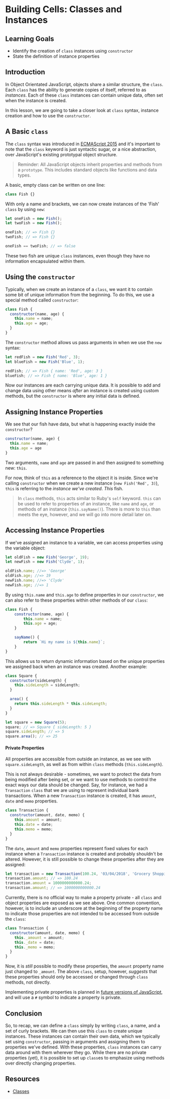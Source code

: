 # Building Cells: Classes and Instances

## Learning Goals

- Identify the creation of `class` instances using `constructor`
- State the definition of instance properties

## Introduction

In Object Orientated JavaScript, objects share a similar structure, the `class`.
Each `class` has the ability to generate copies of itself, referred to as
_instances_. Each of these `class` instances can contain unique data, often
set when the instance is created.

In this lesson, we are going to take a closer look at `class` syntax, instance
creation and how to use the `constructor`.

## A Basic `class`

The `class` syntax was introduced in [ECMAScript 2015][ecma] and it's important
to note that the `class` keyword is just syntactic sugar, or a nice abstraction,
over JavaScript's existing prototypal object structure.

> Reminder: All JavaScript objects inherit properties and methods from a
> `prototype`. This includes standard objects like functions and data types.

A basic, empty class can be written on one line:

```js
class Fish {}
```

With only a name and brackets, we can now create instances of the 'Fish' `class`
by using `new`:

```js
let oneFish = new Fish();
let twoFish = new Fish();

oneFish; // => Fish {}
twoFish; // => Fish {}

oneFish == twoFish; // => false
```

These two fish are unique `class` instances, even though they have no
information encapsulated within them.

## Using the `constructor`

Typically, when we create an instance of a `class`, we want it to contain some
bit of unique information from the beginning. To do this, we use a special
method called `constructor`:

```js
class Fish {
  constructor(name, age) {
    this.name = name;
    this.age = age;
  }
}
```

The `constructor` method allows us pass arguments in when we use the `new`
syntax:

```js
let redFish = new Fish('Red', 3);
let blueFish = new Fish('Blue', 1);

redFish; // => Fish { name: 'Red', age: 3 }
blueFish; // => Fish { name: 'Blue', age: 1 }
```

Now our instances are each carrying unique data. It is possible to add and
change data using other means _after_ an instance is created using custom
methods, but the `constructor` is where any initial data is defined.

## Assigning Instance Properties

We see that our fish have data, but what is happening exactly inside the
`constructor`?

```js
constructor(name, age) {
  this.name = name;
  this.age = age
}
```

Two arguments, `name` and `age` are passed in and then assigned to something
new: `this`.

For now, think of `this` as a reference to the object it is inside. Since we're
calling `constructor` when we create a new instance (`new Fish('Red', 3)`),
`this` is referring to the _instance we've created_. _This_ fish.

> In `class` methods, `this` acts similar to Ruby's `self` keyword. `this` can
> be used to refer to properties of an instance, like `name` and `age`, or methods
> of an instance (`this.sayName()`). There is more to `this` than meets
> the eye, however, and we will go into more detail later on.

## Accessing Instance Properties

If we've assigned an instance to a variable, we can access properties
using the variable object:

```js
let oldFish = new Fish('George', 19);
let newFish = new Fish('Clyde', 1);

oldFish.name; //=> 'George'
oldFish.age; //=> 19
newFish.name; //=> 'Clyde'
newFish.age; //=> 1
```

By using `this.name` and `this.age` to define properties in our `constructor`,
we can also refer to these properties within other methods of our `class`:

```js
class Fish {
	constructor(name, age) {
		this.name = name;
		this.age = age;
	}

	sayName() {
		return `Hi my name is ${this.name}`;
	}
}
```

This allows us to return dynamic information based on the unique properties
we assigned back when an instance was created. Another example:

```js
class Square {
  constructor(sideLength) {
    this.sideLength = sideLength;
  }

  area() {
    return this.sideLength * this.sideLength;
  }
}

let square = new Square(5);
square; // => Square { sideLength: 5 }
square.sideLength; // => 5
square.area(); // => 25
```

#### Private Properties

All properties are accessible from outside an instance, as we see with
`square.sideLength`, as well as from within `class` methods (`this.sideLength`).

This is not always desirable - sometimes, we want to protect the data from being
modified after being set, or we want to use methods to control the exact ways
our data should be changed. Say, for instance, we had a `Transaction` `class`
that we are using to represent individual bank transactions. When a new
`Transaction` instance is created, it has `amount`, `date` and `memo`
properties.

```js
class Transaction {
  constructor(amount, date, memo) {
    this.amount = amount;
    this.date = date;
    this.memo = memo;
  }
}
```

The `date`, `amount` and `memo` properties represent fixed values for each
instance when a `Transaction` instance is created and probably shouldn't be
altered. However, it is still possible to change these properties after they are
assigned:

```js
let transaction = new Transaction(100.24, '03/04/2018', 'Grocery Shopping');
transaction.amount; // => 100.24
transaction.amount = 1000000000000.24;
transaction.amount; // => 1000000000000.24
```

Currently, there is no official way to make a property private - all `class` and
object properties are exposed as we see above. One common convention, however,
is to include an underscore at the beginning of the property name to indicate
those properties are not intended to be accessed from outside the `class`:

```js
class Transaction {
  constructor(amount, date, memo) {
    this._amount = amount;
    this._date = date;
    this._memo = memo;
  }
}
```

Now, it is _still_ possible to modify these properties, the `amount` property
name just changed to `_amount`. The above `class`, setup, however, _suggests_
that these properties should only be accessed or changed through `class`
methods, not directly.

Implementing private properties is planned in
[future versions of JavaScript][esnext], and will use a `#` symbol to indicate a
property is private.

## Conclusion

So, to recap, we can define a `class` simply by writing `class`, a name, and a
set of curly brackets. We can then use this `class` to create unique instances.
These instances can contain their own data, which we typically set using
`constructor`, passing in arguments and assigning them to properties we've
defined. With these properties, `class` instances can carry data around with
them wherever they go. While there are no private properties (yet), it is
possible to set up `class`es to emphasize using methods over directly changing
properties.

## Resources

- [Classes](https://developer.mozilla.org/en-US/docs/Web/JavaScript/Reference/Classes)

[ecma]: https://www.w3schools.com/js/js_es6.asp
[esnext]: https://www.sitepoint.com/javascript-private-class-fields/

